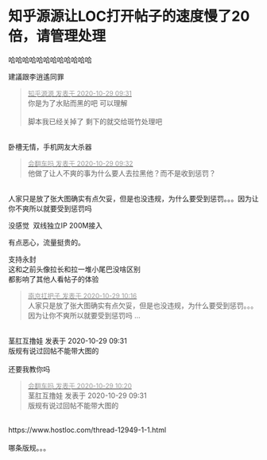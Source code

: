 # 知乎源源让LOC打开帖子的速度慢了20倍，请管理处理


 哈哈哈哈哈哈哈哈哈哈哈哈

建議跟李逍遙同罪

<div class="quote"><blockquote><font size="2"><a href="https://www.hostloc.com/forum.php?mod=redirect&amp;goto=findpost&amp;pid=9367656&amp;ptid=759677" target="_blank"><font color="#999999">知乎源源 发表于 2020-10-29 09:31</font></a></font><br />
你是为了水贴而黑的吧 可以理解<br />
<br />
脚本我已经关掉了 剩下的就交给斑竹处理吧</blockquote></div><br />
卧槽无情，手机网友大杀器

<div class="quote"><blockquote><font size="2"><a href="https://www.hostloc.com/forum.php?mod=redirect&amp;goto=findpost&amp;pid=9367663&amp;ptid=759677" target="_blank"><font color="#999999">会翻车吗 发表于 2020-10-29 09:32</font></a></font><br />
他做了让人不爽的事为什么要人去拉黑他？而不是收到惩罚？</blockquote></div><br />
人家只是放了张大图确实有点欠妥，但是也没违规，为什么要受到惩罚。。。因为让你不爽所以就要受到惩罚吗

没感觉&nbsp;&nbsp;双线独立IP 200M接入

有点恶心，流量挺贵的。

支持永封<img src="static/image/smiley/default/smile.gif" smilieid="1" border="0" alt="" /><br />
这和之前头像拉长和拉一堆小尾巴没啥区别<br />
都影响了其他人看帖子的体验

<div class="quote"><blockquote><font size="2"><a href="https://www.hostloc.com/forum.php?mod=redirect&amp;goto=findpost&amp;pid=9367916&amp;ptid=759677" target="_blank"><font color="#999999">南京扛把子 发表于 2020-10-29 10:16</font></a></font><br />
人家只是放了张大图确实有点欠妥，但是也没违规，为什么要受到惩罚。。。因为让你不爽所以就要受到惩罚吗 ...</blockquote></div><br />
茎肛互撸娃 发表于 2020-10-29 09:31<br />
版规有说过回帖不能带大图的<br />
<br />
还要我教你吗

<div class="quote"><blockquote><font size="2"><a href="https://www.hostloc.com/forum.php?mod=redirect&amp;goto=findpost&amp;pid=9367939&amp;ptid=759677" target="_blank"><font color="#999999">会翻车吗 发表于 2020-10-29 10:20</font></a></font><br />
茎肛互撸娃 发表于 2020-10-29 09:31<br />
版规有说过回帖不能带大图的</blockquote></div><br />
https://www.hostloc.com/thread-12949-1-1.html<br />
<br />
哪条版规。。。
